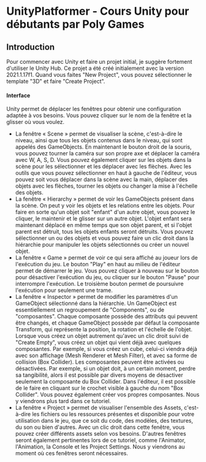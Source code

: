 # UnityPlatformer - Cours Unity pour débutants par Poly Games

## Introduction
Pour commencer avec Unity et faire un projet initial, je suggère fortement d'utiliser le Unity Hub. Ce projet a été créé initialement avec la version 2021.1.17f1. Quand vous faites "New Project", vous pouvez sélectionner le template "3D" et faire "Create Project". 

#### Interface
Unity permet de déplacer les fenêtres pour obtenir une configuration adaptée à vos besoins. Vous pouvez cliquer sur le nom de la fenêtre et la glisser où vous voulez. 
 - La fenêtre « Scene » permet de visualiser la scène, c'est-à-dire le niveau, ainsi que tous les objets contenus dans le niveau, qui sont appelés des GameObjects. En maintenant le bouton droit de la souris, vous pouvez tourner la caméra sur son propre axe et déplacer la caméra avec W, A, S, D. Vous pouvez également cliquer sur les objets dans la scène pour les sélectionner et les déplacer avec les flèches. Avec les outils que vous pouvez sélectionner en haut à gauche de l'éditeur, vous pouvez soit vous déplacer dans la scène avec la main, déplacer des objets avec les flèches, tourner les objets ou changer la mise à l'échelle des objets.
 - La fenêtre « Hierarchy » permet de voir les GameObjects présent dans la scène. On peut y voir les objets et les relations entre les objets. Pour faire en sorte qu'un objet soit "enfant" d'un autre objet, vous pouvez le cliquer, le maintenir et le glisser sur un autre objet. L'objet enfant sera maintenant déplacé en même temps que son objet parent, et si l'objet parent est détruit, tous les objets enfants seront détruits. Vous pouvez sélectionner un ou des objets et vous pouvez faire un clic droit dans la hiérarchie pour manipuler les objets sélectionnés ou créer un nouvel objet.
 - La fenêtre « Game » permet de voir ce qui sera affiché au joueur lors de l'exécution du jeu. Le bouton "Play" en haut au milieu de l'éditeur permet de démarrer le jeu. Vous pouvez cliquer à nouveau sur le bouton pour désactiver l'exécution du jeu, ou cliquer sur le bouton "Pause" pour interrompre l'exécution. Le troisième bouton permet de poursuivre l'exécution pour seulement une trame.
 - La fenêtre « Inspector » permet de modifier les paramètres d'un GameObject sélectionné dans la hiérarchie. Un GameObject est essentiellement un regroupement de "Components", ou de "composantes". Chaque composante possède des attributs qui peuvent être changés, et chaque GameObject possède par défaut la composante Transform, qui représente la position, la rotation et l'échelle de l'objet. Lorsque vous créez un objet autrement qu'avec un clic droit suivi de "Create Empty", vous créez un objet qui vient déjà avec quelques composantes. Par exemple, si vous créez un cube, celui-ci viendra déjà avec son affichage (Mesh Renderer et Mesh Filter), et avec sa forme de collision (Box Collider). Les composantes peuvent être activées ou désactivées. Par exemple, si un objet doit, à un certain moment, perdre sa tangibilité, alors il est possible par divers moyens de désactiver seulement la composante du Box Collider. Dans l'éditeur, il est possible de le faire en cliquant sur le crochet visible à gauche du nom "Box Collider". Vous pouvez également créer vos propres composantes. Nous y viendrons plus tard dans ce tutoriel.
 - La fenêtre  « Project » permet de visualiser l'ensemble des Assets, c'est-à-dire les fichiers ou les ressources présentes et disponible pour votre utilisation dans le jeu, que ce soit du code, des modèles, des textures, du son ou bien d'autres. Avec un clic droit dans cette fenêtre, vous pouvez créer différents assets selon vos besoins.
D'autres fenêtres seront également pertinentes lors de ce tutoriel, comme l'Animator, l'Animation, la Console et les Project Settings. Nous y viendrons au moment où ces fenêtres seront nécessaires.
